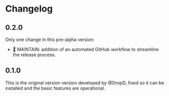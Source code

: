 # Changelog

## 0.2.0

Only one change in this pre-alpha version:

* 🔧 MAINTAIN: addition of an automated GitHub workflow to streamline the release process.

## 0.1.0

This is the original version version developed by @DropD, fixed so it can be installed and the basic features are operational.
